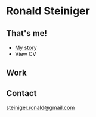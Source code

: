 # Ronald Steiniger

## That's me!

- [My story](https://RonaldRonno.github.io/english-for-designers/03-aboutness/index)
- View CV

## Work


## Contact

steiniger.ronald@gmail.com
